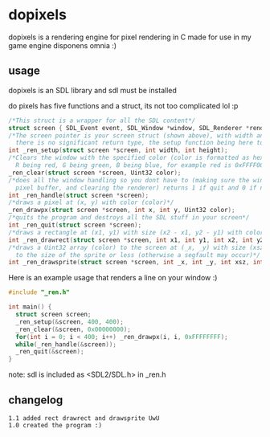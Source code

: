 # dopixels
dopixels is a rendering engine for pixel rendering in C made for use in my game engine disponens omnia :)

## usage
dopixels is an SDL library and sdl must be installed

do pixels has five functions and a struct, its not too complicated lol :p
```C
/*This struct is a wrapper for all the SDL content*/
struct screen { SDL_Event event, SDL_Window *window, SDL_Renderer *renderer, SDL_Texture *texture, Uint32 *pixels, int size[2] };
/*The screen pointer is your screen struct (shown above), with width and height being your windows width height
  there is no significant return type, the setup function being here to initialize your screen*/
int _ren_setup(struct screen *screen, int width, int height);
/*Clears the window with the specified color (color is formatted as hexadecimal: 0xAARRGGBB, A being alpha
  R being red, G being green, B being blue, for example red is 0xFFFF0000)*/
_ren_clear(struct screen *screen, Uint32 color);
/*does all the window handling so you dont have to (making sure the window closes, rendering the
  pixel buffer, and clearing the renderer) returns 1 if quit and 0 if not quit*/
int _ren_handle(struct screen *screen);
/*draws a pixel at (x, y) with color (color)*/
_ren_drawpx(struct screen *screen, int x, int y, Uint32 color);
/*quits the program and destroys all the SDL stuff in your screen*/
int _ren_quit(struct screen *screen);
/*draws a rectangle at (x1, y1) with size (x2 - x1, y2 - y1) with color (color)*/
int _ren_drawrect(struct screen *screen, int x1, int y1, int x2, int y2, Uint32 color);
/*draws a Uint32 array (color) to the screen at (_x, _y) with size (xsz, ysz) which should be set
  to the size of the sprite or less (otherwise a segfault may occur)*/
int _ren_drawsprite(struct screen *screen, int _x, int _y, int xsz, int ysz, Uint32 *color);
```
Here is an example usage that renders a line on your window :)
```C
#include "_ren.h"

int main() {
  struct screen screen;
  _ren_setup(&screen, 400, 400);
  _ren_clear(&screen, 0x00000000);
  for(int i = 0; i < 400; i++) _ren_drawpx(i, i, 0xFFFFFFFF);
  while(_ren_handle(&screen));
  _ren_quit(&screen);
}
```

note: sdl is included as <SDL2/SDL.h> in _ren.h

## changelog
```
1.1 added rect drawrect and drawsprite UwU
1.0 created the program :)
```
